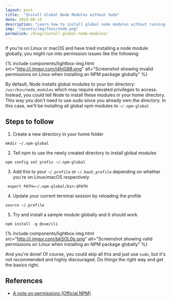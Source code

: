 ```yaml
---
layout: post
title:  "Install Global Node Modules without Sudo"
date: 2019-08-15
description: "Learn how to install global node modules without running into permission issues (sudo)"
img: "/assets/img/foss/node.png"
permalink: /blog/install-global-node-modules/
---
```


If you're on Linux or macOS and have tried installing a node module globally, you might run into permission issues like the following:

{% include components/lightbox-img.html src="http://i.imgur.com/i4hiG88.png" alt="Screenshot showing invalid permissions on Linux when installing an NPM package globally" %}

By default, Node installs global modules to your bin directory: ```/usr/bin/node_modules``` which may require elevated privileges to access. Instead, you could tell Node to install these modules in your home directory. This way you don't need to use sudo since you already own the directory. In this case, we'll be installing all global npm modules to ```~/.npm-global```

## Steps to follow

1. Create a new directory in your home folder
```
mkdir ~/.npm-global
```

2. Tell npm to use the newly created directory to install global modules
```
npm config set prefix ~/.npm-global
```

3. Add this to your ```~/.profile``` or ```~/.bash_profile``` depending on whether you're on Linux/macOS respectively
```
 export PATH=~/.npm-global/bin:$PATH
```

4. Update your current terminal session by reloading the profile
```
source ~/.profile
```

5. Try and install a sample module globally and it should work
```
npm install -g @vue/cli
```

{% include components/lightbox-img.html src="http://i.imgur.com/bkSOL0p.png" alt="Screenshot showing valid permissions on Linux when installing an NPM package globally" %}

And you're done! Of course, you could skip all this and just use ```sudo```, but it's not recommended and highly discouraged. Do things the right way and get the basics right.

## References
* [A note on permissions (Official NPM)](http://npm.github.io/installation-setup-docs/installing/a-note-on-permissions.html)
